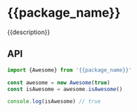 # {{package_name}}

{{description}}

## API

```js
import {Awesome} from '{{package_name}}'

const awesome = new Awesome(true)
const isAwesome = awesome.isAwesome()

console.log(isAwesome) // true
```